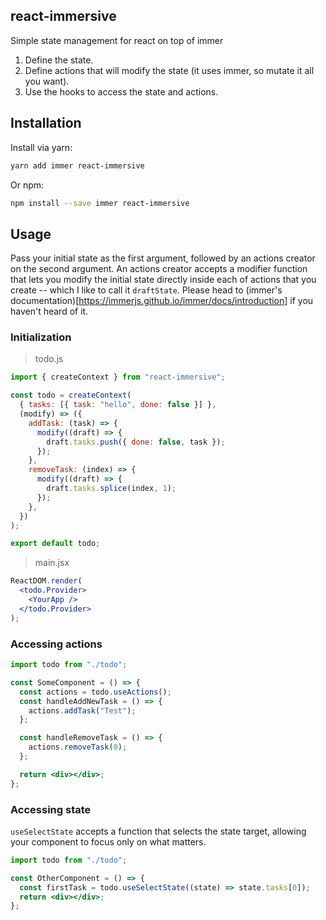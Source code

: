 ## react-immersive

Simple state management for react on top of immer

1. Define the state.
2. Define actions that will modify the state (it uses immer, so mutate it all you want).
3. Use the hooks to access the state and actions.

## Installation

Install via yarn:

```sh
yarn add immer react-immersive
```

Or npm:

```sh
npm install --save immer react-immersive
```

## Usage

Pass your initial state as the first argument, followed by an actions creator on the second argument.
An actions creator accepts a modifier function that lets you modify the initial state directly inside each of actions that you create -- which I like to call it `draftState`.
Please head to (immer's documentation)[https://immerjs.github.io/immer/docs/introduction] if you haven't heard of it.

### Initialization

> todo.js

```js
import { createContext } from "react-immersive";

const todo = createContext(
  { tasks: [{ task: "hello", done: false }] },
  (modify) => ({
    addTask: (task) => {
      modify((draft) => {
        draft.tasks.push({ done: false, task });
      });
    },
    removeTask: (index) => {
      modify((draft) => {
        draft.tasks.splice(index, 1);
      });
    },
  })
);

export default todo;
```

> main.jsx

```jsx
ReactDOM.render(
  <todo.Provider>
    <YourApp />
  </todo.Provider>
);
```

### Accessing actions

```jsx
import todo from "./todo";

const SomeComponent = () => {
  const actions = todo.useActions();
  const handleAddNewTask = () => {
    actions.addTask("Test");
  };

  const handleRemoveTask = () => {
    actions.removeTask(0);
  };

  return <div></div>;
};
```

### Accessing state

`useSelectState` accepts a function that selects the state target, allowing your component to focus only on what matters.

```jsx
import todo from "./todo";

const OtherComponent = () => {
  const firstTask = todo.useSelectState((state) => state.tasks[0]);
  return <div></div>;
};
```
